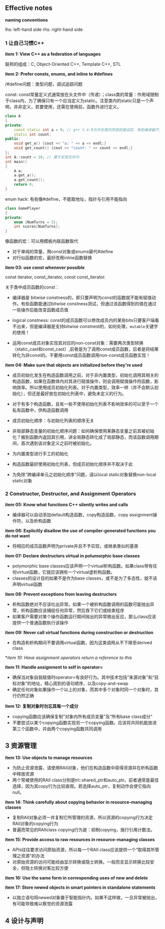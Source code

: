## Effective notes

**naming conventions**

lhs: left-hand side  rhs: right-hand side

### 1 让自己习惯C++

**item 1: View C++ as a federation of languages**

联邦的组成：C, Object-Oriented C++, Template C++, STL

**item 2: Prefer consts, enums, and inline to #defines**

/#define问题：类型问题，调试追踪问题

const: const常量定义式通常放在头文件中（传递）；class类的常量：作用域限制于class内，为了确保只有一个应当定义为static。注意类内的static只是一个声明，并非定义，若要使用，还需在使用前，函数外进行定义。
```C++
class A
{
private:
    const static int a = 9; // g++ 5.4.0允许在类内完成初值设定，有些编译器不允许，则可用enum hack技巧替代相关功能
    static int count;
public:
    void get_a() {cout << "a: " << a << endl;}
    void get_count() {cout << "count: " << count << endl;}
};
int A::count = 10; // 置于实现文件内
int main()
{
    A a;
    a.get_a();
    a.get_count();
    return 0;
}
```

enum hack: 有些像#define，不能取地址，指针与引用不能指向

```C++
class GamePlayer
{
private:
    enum {NumTurns = 5};
    int scores[NumTurns];
}
```

像函数的宏：可以用模板内联函数取代

* 对于单纯的常量，用const对象或enums替代#define
* 对行似函数的宏，最好改用inline函数替换

**item 03: use const whenever possible**

const iterator, const_iterator, const const_iterator.

关于类中成员函数的const：

* 编译器是 bitwise constness的，即只要声明为const的函数就不能有赋值动作。有些函数能通过bitwise constness测试，但通过该函数得到的值在通过一些操作后能改变函数成员值

* logical constness: const的成员函数可以修改成员内的某些bits只要客户端看不出来，但是编译器是支持bitwise constnest的，如何处理，`mutable`关键字的使用！

* 运用const成员对象实现其对应的non-const对象：需要两次类型转换（static_cast和const_cast）,前者是为了调用const成员函数，后者是将结果转化为非const的。不要用const成员函数调用non-const成员函数实现！

**item 04: Make sure that objects are initialized before they're used**

* 成员初始化发生在构造函数调用之前，对于非内置类型，初始化调用其相关的构造函数，如果在函数体内对其进行赋值操作，则会调用赋值操作符函数，影响效率。所以使用成员初始化列表。对于内置类型，效率一样（并不会默认初始化），但还是最好放在初始化列表中，避免未定义的行为。

* 对于有多个构造函数，且有一些不使用初始化列表不影响效率的可以至于一个私有函数中，供构造函数调用

* 成员初始化顺序：与初始化列表的顺序无关

* 非局部静态变量的初始化顺序问题：如何确保使用某静态变量之前其被初始化？搬到函数内返回其引用，讲全局静态转化成了局部静态，而该函数调用期间，首次遇到该对象定义之前时被初始化。

* 为内置类型进行手工的初始化
* 构造函数最好使用初始化列表，但成员初始化顺序并不取决于此
* 为免除“跨编译单元之初始化顺序”问题，请以local static对象替换non-local static对象

### 2 Constructor, Destructor, and Assignment Operators

**item 05: Know what functions C++ silently writes and calls**

* 编译器可以自动添加default构造函数，copy构造函数，copy assignment操作符，以及析构函数

**item 06: Explicitly disallow the use of compiler-generated functions you do not want**

* 将相应的成员函数声明为private并且不予实现，或继承类似的基类

**item 07: Declare destructors virtual in polumorphic base classes**

* polymorphic base classes应该声明一个virtual析构函数。如果class带有任何virtual函数，它就应该拥有一个virtual虚析构函数。
* classes的设计目的如果不是作为base classes，或不是为了多态性，就不该声明virtual函数

**item 08: Prevent exceptions from leaving destructors**

* 析构函数绝对不应该吐出异常。如果一个被析构函数调用的函数可能抛出异常，析构函数应该捕捉任何异常，然后吞下它们或结束程序
* 如果客户需要对某个操作函数运行期间抛出的异常做出反应，那么class应该提供一个普通函数执行该操作

**item 09: Never call virtual functions during construction or destruction**

* 在构造和析构期间不要调用virtual函数，因为这类调用从不下降至derived class

**item 10: Have assignment operators return a reference to *this**

**item 11: Handle assignment to self in operator=**

* 确保当对象自我赋值时operator=有良好行为。其中技术包括“来源对象”和“目标对象”的地址，精心周到的语句顺序，以及copy-and-swap
* 确定任何对象如果操作一个以上的对象，而其中多个对象时同一个对象时，其行仍然正确

**item 12: 复制对象时勿忘其每一个成分**

* copying函数应该确保复制“对象内所有成员变量”及“所有base class成分”
* 不要尝试以某个copying函数实现另一个copying函数。应该将共同机能放进第三个函数中，并由两个copying函数共同调用

## 3 资源管理

**item 13: Use objects to manage resources**

* 为防止资源泄露，请使用RAII对象，他们在构造函数中获得资源并在析构函数中释放资源
* 两个常被使用的RAII class分别是trl::shared_ptr和auto_ptr。前者通常是最佳选择，因为其copy行为比较直观。若选择auto_ptr，复制动作会使它指向null。

**item 14: Think carefully about copying behavior in resource-managing classes**

* 复制RAII对象必须一并复制它所管理的资源，所以资源的copying行为决定RAII对象的copying行为
* 普遍而常见的RAIIclass copying行为是：抑制copying，施行引用计数法。

**item 15: Provide access to raw resources in resource-managing classes**

* APIs往往要求访问原始资源，所以每一个RAII class应该提供一个“取得其所管理之资源”的办法
* 对原始资源的访问可能经由显示转换或隐士转换。一般而言显示转换比较安全，但隐士转换对客比较方便

**item 16: Use the same form in corresponding uses of new and delete**

**item 17: Store newed objects in smart pointers in standalone statements**

* 以独立语句将newed对象置于智能指针内。如果不这样做，一旦异常被抛出，有可能导致难以察觉的资源泄露

## 4 设计与声明








